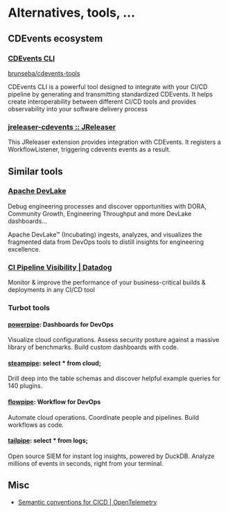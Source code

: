 # Alternatives, tools, ...

## CDEvents ecosystem

### [CDEvents CLI](https://brunseba.github.io/cdevents-tools/)

[brunseba/cdevents-tools](https://github.com/brunseba/cdevents-tools)

CDEvents CLI is a powerful tool designed to integrate with your CI/CD pipeline by generating and transmitting standardized CDEvents. It helps create interoperability between different CI/CD tools and provides observability into your software delivery process

### [jreleaser-cdevents :: JReleaser](https://jreleaser.org/guide/latest/extensions/extensions/jreleaser-cdevents.html)

This JReleaser extension provides integration with CDEvents. It registers a WorkflowListener, triggering cdevents events as a result.

## Similar tools

### [Apache DevLake](https://devlake.apache.org/)

Debug engineering processes and discover opportunities with DORA, Community Growth, Engineering Throughput and more DevLake dashboards...

Apache DevLake™ (Incubating) ingests, analyzes, and visualizes the fragmented data from DevOps tools to distill insights for engineering excellence.

### [CI Pipeline Visibility | Datadog](https://www.datadoghq.com/product/ci-cd-monitoring/)

Monitor & improve the performance of your business-critical builds & deployments in any CI/CD tool

### Turbot tools

#### [powerpipe](https://powerpipe.io/): Dashboards for DevOps

Visualize cloud configurations. Assess security posture against a massive library of benchmarks. Build custom dashboards with code.

#### [steampipe](https://steampipe.io/): select \* from cloud;

Drill deep into the table schemas and discover helpful example queries for 140 plugins.

#### [flowpipe](https://flowpipe.io): Workflow for DevOps

Automate cloud operations. Coordinate people and pipelines. Build workflows as code.

#### [tailpipe](https://tailpipe.io): select \* from logs;

Open source SIEM for instant log insights, powered by DuckDB. Analyze millions of events in seconds, right from your terminal.

## Misc

- [Semantic conventions for CICD | OpenTelemetry](https://opentelemetry.io/docs/specs/semconv/cicd/)
